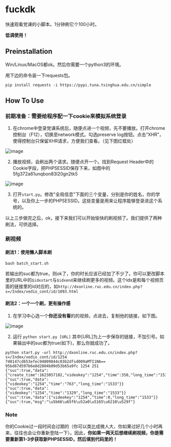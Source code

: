 # fuckdk

快速观看党课的小脚本。1分钟刷它个100小时。

**低调使用！**

## Preinstallation

Win/Linux/MacOS都ok。然后你需要一个python3的环境。

用下边的命令装一下requests包。

```pip install requests -i https://pypi.tuna.tsinghua.edu.cn/simple```




## How To Use

### 前期准备：需要给程序配一下cookie来模拟系统登录

1. 在chrome中登录党课系统后，随便点进一个视频，先不要播放。打开chrome控制台（F12），切换至network模式。勾选preserve log按钮。点击“XHR”，使得控制台只保留XHR请求，方便我们查看。（见下图红框处）

![image](figures/p1.png)

2. 播放视频，会刷出两个请求。随便点开一个。找到Request Header中的Cookie字段，把PHPSESSID保存下来，如图中的5fg372a61unqbon83l20gn2tk5

![image](figures/p2.png)

3. 打开```start.py```。修改"全局信息"下面的三个变量，分别是你的姓名，你的学号，以及你上一步的PHPSESSID。这些变量是用来让程序能够登录进这个系统的。

以上三步做完之后，ok，接下来我们可以开始愉快的刷视频了。我们提供了两种刷法，可供选择。


### 刷视频

#### 刷法1：使用懒人脚本刷

```bash batch_start.sh```

若输出的suc都为true，则ok了，你的时长应该已经加了不少了。你可以更改脚本里的URL中的```$idxstart```与```$idxend```来继续刷更多的视频。这个idx是和每个视频页面的链接里的id对应的，如```http://dxonline.ruc.edu.cn/index.php?s=/Index/vedio_cont/id/1093.html```

#### 刷法2：一个一个刷，更有操作感

1. 在学习中心选一个**你还没有看**的的视频，点进去，复制他的链接，如下图。

![image](figures/p4.png)


2. 运行 ```python start.py [URL]``` 其中[URL]为上一步保存的链接，不加引号。如果输出中的suc都为true(如下)，那么你就成功了。

```
python start.py -url http://dxonline.ruc.edu.cn/index.php?s=/Index/vedio_cont/id/1254
740147cd653efec94809844c03b2dfsd009aMTI1NA== 95bd67d597b6e8d2804b09d53b65a9fc 1254 251
{"suc":true,"data":{"create_time":1623057102,"videokey":"1254","time":350,"long_time":"1533"}}
{"suc":true,"data":{"videokey":"1254","time":"763","long_time":"1533"}}
{"suc":true,"data":{"videokey":"1254","time":"1329","long_time":"1533"}}
{"suc":true,"data":{"videokey":"1254","time":0,"long_time":"1533"}}
{"suc":true,"msg":"\u5b66\u65f6\u52a0\u5165\u6210\u529f"}

```

### Note

你的Cookie过一段时间会过期的（你可以类比成微人大，你如果过好几个小时再来，往往也会让你重新登陆一下）。因此，**你如果一两天后想继续刷视频，你是需要重新第1-3步获取新PHPSESSID，然后填到代码里的！**
